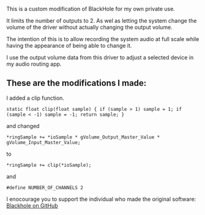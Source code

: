 This is a custom modification of BlackHole for my own private use.

It limits the number of outputs to 2. As wel as letting the system change the volume of the driver without actually changing the output volume.

The intention of this is to allow recording the system audio at full scale while having the appearance of being able to change it.

I use the output volume data from this driver to adjust a selected device in my audio routing app.

## These are the modifications I made:

I added a clip function.


`static float clip(float sample) {
if (sample > 1)
sample = 1;
if (sample < -1)
sample = -1;
return sample;
}`

and changed

`*ringSample += *ioSample * gVolume_Output_Master_Value * gVolume_Input_Master_Value;`

to 

`*ringSample += clip(*ioSample);`

and

`#define NUMBER_OF_CHANNELS 2`



I enocourage you to support the individual who made the original software:
[Blackhole on GitHub](https://github.com/ExistentialAudio/BlackHole)
